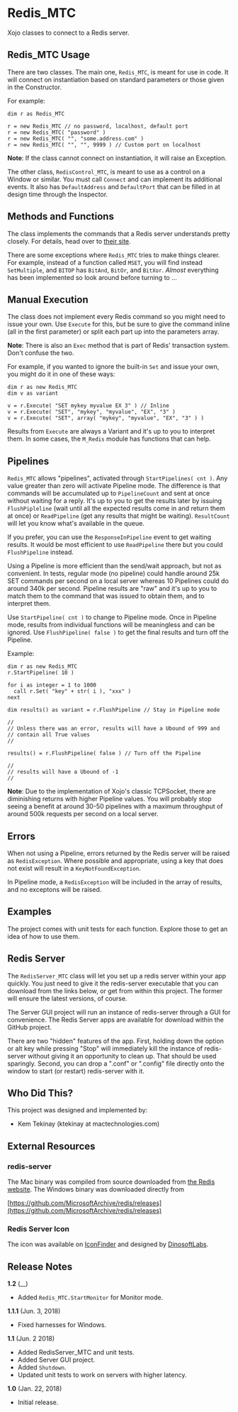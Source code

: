# Redis_MTC

Xojo classes to connect to a Redis server.

## Redis\_MTC Usage

There are two classes. The main one, `Redis_MTC`, is meant for use in code. It will connect on instantiation based on standard parameters or those given in the Constructor.

For example:

```
dim r as Redis_MTC

r = new Redis_MTC // no password, localhost, default port
r = new Redis_MTC( "password" )
r = new Redis_MTC( "", "some.address.com" )
r = new Redis_MTC( "", "", 9999 ) // Custom port on localhost
```

__Note__: If the class cannot connect on instantiation, it will raise an Exception.

The other class, `RedisControl_MTC`, is meant to use as a control on a Window or similar. You must call `Connect` and can implement its additional events. It also has `DefaultAddress` and `DefaultPort` that can be filled in at design time through the Inspector.

## Methods and Functions

The class implements the commands that a Redis server understands pretty closely. For details, head over to [their site](http://redis.io).

There are some exceptions where `Redis_MTC` tries to make things clearer. For example, instead of a function called `MSET`, you will find instead `SetMultiple`, and `BITOP` has `BitAnd`, `BitOr`, and `BitXor`. *Almost* everything has been implemented so look around before turning to ...

## Manual Execution

The class does not implement every Redis command so you might need to issue your own. Use `Execute` for this, but be sure to give the command inline (all in the first parameter) or split each part up into the parameters array.

__Note__: There is also an `Exec` method that is part of Redis' transaction system. Don't confuse the two.

For example, if you wanted to ignore the built-in `Set` and issue your own, you might do it in one of these ways:

```
dim r as new Redis_MTC
dim v as variant

v = r.Execute( "SET mykey myvalue EX 3" ) // Inline
v = r.Execute( "SET", "mykey", "myvalue", "EX", "3" )
v = r.Execute( "SET", array( "mykey", "myvalue", "EX", "3" ) )
```

Results from `Execute` are always a Variant and it's up to you to interpret them. In some cases, the `M_Redis` module has functions that can help.

## Pipelines

`Redis_MTC` allows "pipelines", activated through `StartPipelines( cnt )`. Any value greater than zero will activate Pipeline mode. The difference is that commands will be accumulated up to `PipelineCount` and sent at once without waiting for a reply. It's up to you to get the results later by issuing `FlushPipleline` (wait until all the expected results come in and return them at once) or `ReadPipeline` (get any results that might be waiting). `ResultCount` will let you know what's available in the queue.

If you prefer, you can use the `ResponseInPipeline` event to get waiting results. It would be most efficient to use `ReadPipeline` there but you could `FlushPipeline` instead.

Using a Pipeline is more efficient than the send/wait approach, but not as convenient. In tests, regular mode (no pipeline) could handle around 25k SET commands per second on a local server whereas 10 Pipelines could do around 340k per second. Pipeline results are "raw" and it's up to you to match them to the command that was issued to obtain them, and to interpret them. 

Use `StartPipeline( cnt )` to change to Pipeline mode. Once in Pipeline mode, results from individual functions will be meaningless and can be ignored. Use `FlushPipeline( false )` to get the final results and turn off the Pipeline.

Example:

```
dim r as new Redis_MTC
r.StartPipeline( 10 )

for i as integer = 1 to 1000
  call r.Set( "key" + str( i ), "xxx" )
next

dim results() as variant = r.FlushPipeline // Stay in Pipeline mode

//
// Unless there was an error, results will have a Ubound of 999 and
// contain all True values
//

results() = r.FlushPipeline( false ) // Turn off the Pipeline

//
// results will have a Ubound of -1
//
```

__Note__: Due to the implementation of Xojo's classic TCPSocket, there are diminishing returns with higher Pipeline values. You will probably stop seeing a benefit at around 30-50 pipelines with a maximum throughput of around 500k requests per second on a local server.

## Errors

When not using a Pipeline, errors returned by the Redis server will be raised as `RedisException`. Where possible and appropriate, using a key that does not exist will result in a `KeyNotFoundException`.

In Pipeline mode, a `RedisException` will be included in the array of results, and no exceptons will be raised.

## Examples

The project comes with unit tests for each function. Explore those to get an idea of how to use them.

## Redis Server

The `RedisServer_MTC` class will let you set up a redis server within your app quickly. You just need to give it the redis-server executable that you can download from the links below, or get from within this project. The former will ensure the latest versions, of course.

The Server GUI project will run an instance of redis-server through a GUI for convenience. The Redis Server apps are available for download within the GitHub project.

There are two "hidden" features of the app. First, holding down the option or alt key while pressing "Stop" will immediately kill the instance of redis-server without giving it an opportunity to clean up. That should be used sparingly. Second, you can drop a ".conf" or ".config" file directly onto the window to start (or restart) redis-server with it.

## Who Did This?

This project was designed and implemented by:

- Kem Tekinay (ktekinay at mactechnologies.com)

## External Resources

### redis-server

The Mac binary was compiled from source downloaded from [the Redis website](https://redis.io). The Windows binary was downloaded directly from 

[https://github.com/MicrosoftArchive/redis/releases](https://github.com/MicrosoftArchive/redis/releases)

### Redis Server Icon

The icon was available on [IconFinder](https://www.iconfinder.com/icons/1886359/archive_archives_database_files_hosting_server_storage_icon#size=16) and designed by [DinosoftLabs](https://www.iconfinder.com/dinosoftlabs).

## Release Notes

**1.2** (__)

- Added `Redis_MTC.StartMonitor` for Monitor mode.

**1.1.1** (Jun. 3, 2018)

- Fixed harnesses for Windows.

**1.1** (Jun. 2 2018)

- Added RedisServer\_MTC and unit tests.
- Added Server GUI project.
- Added `Shutdown`.
- Updated unit tests to work on servers with higher latency.

**1.0** (Jan. 22, 2018)

- Initial release.

